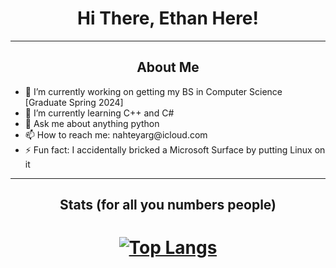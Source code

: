 <html>

<h1 align="center">
    Hi There, Ethan Here!
</h1>

<hr />

<h2 align="center"> About Me</h2>
<ul>
<li> 🔭 I’m currently working on getting my BS in Computer Science [Graduate Spring 2024] </li>

<li> 🌱 I’m currently learning C++ and C# </li>

<li> 💬 Ask me about anything python </li>

<li> 📫 How to reach me: nahteyarg@icloud.com </li>

<li> ⚡ Fun fact: I accidentally bricked a Microsoft Surface by putting Linux on it</li>
</ul>

<hr />

<h2 align="center"> Stats (for all you numbers people) </h2>

<h1 align="center">

[![Top Langs](https://github-readme-stats.vercel.app/api/top-langs/?username=KafLad&count_private=true&theme=gruvbox&langs_count=5)](https://github.com/anuraghazra/github-readme-stats)
</h1>
</html>
